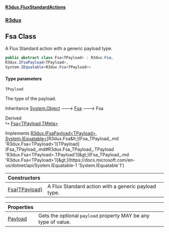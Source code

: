 #### [R3dux.FluxStandardActions](R3dux.FluxStandardActions.md 'R3dux.FluxStandardActions')
### [R3dux](R3dux.FluxStandardActions.md#R3dux 'R3dux')

## Fsa<TPayload> Class

A Flux Standard action with a generic payload type.

```csharp
public abstract class Fsa<TPayload> : R3dux.Fsa,
R3dux.IFsaPayload<TPayload>,
System.IEquatable<R3dux.Fsa<TPayload>>
```
#### Type parameters

<a name='R3dux.Fsa_TPayload_.TPayload'></a>

`TPayload`

The type of the payload.

Inheritance [System.Object](https://docs.microsoft.com/en-us/dotnet/api/System.Object 'System.Object') &#129106; [Fsa](Fsa.md 'R3dux.Fsa') &#129106; Fsa<TPayload>

Derived  
&#8627; [Fsa&lt;TPayload,TMeta&gt;](Fsa_TPayload,TMeta_.md 'R3dux.Fsa<TPayload,TMeta>')

Implements [R3dux.IFsaPayload&lt;](IFsaPayload_TPayload_.md 'R3dux.IFsaPayload<TPayload>')[TPayload](Fsa_TPayload_.md#R3dux.Fsa_TPayload_.TPayload 'R3dux.Fsa<TPayload>.TPayload')[&gt;](IFsaPayload_TPayload_.md 'R3dux.IFsaPayload<TPayload>'), [System.IEquatable&lt;](https://docs.microsoft.com/en-us/dotnet/api/System.IEquatable-1 'System.IEquatable`1')[R3dux.Fsa&lt;](Fsa_TPayload_.md 'R3dux.Fsa<TPayload>')[TPayload](Fsa_TPayload_.md#R3dux.Fsa_TPayload_.TPayload 'R3dux.Fsa<TPayload>.TPayload')[&gt;](Fsa_TPayload_.md 'R3dux.Fsa<TPayload>')[&gt;](https://docs.microsoft.com/en-us/dotnet/api/System.IEquatable-1 'System.IEquatable`1')

| Constructors | |
| :--- | :--- |
| [Fsa(TPayload)](Fsa_TPayload_.Fsa(TPayload).md 'R3dux.Fsa<TPayload>.Fsa(TPayload)') | A Flux Standard action with a generic payload type. |

| Properties | |
| :--- | :--- |
| [Payload](Fsa_TPayload_.Payload.md 'R3dux.Fsa<TPayload>.Payload') | Gets the optional `payload` property MAY be any type of value. |
